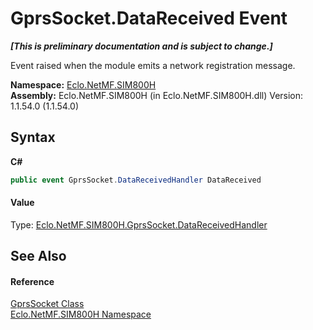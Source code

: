 # GprsSocket.DataReceived Event
 _**\[This is preliminary documentation and is subject to change.\]**_

Event raised when the module emits a network registration message.

**Namespace:**&nbsp;<a href="N_Eclo_NetMF_SIM800H">Eclo.NetMF.SIM800H</a><br />**Assembly:**&nbsp;Eclo.NetMF.SIM800H (in Eclo.NetMF.SIM800H.dll) Version: 1.1.54.0 (1.1.54.0)

## Syntax

**C#**<br />
``` C#
public event GprsSocket.DataReceivedHandler DataReceived
```


#### Value
Type: <a href="T_Eclo_NetMF_SIM800H_GprsSocket_DataReceivedHandler">Eclo.NetMF.SIM800H.GprsSocket.DataReceivedHandler</a>

## See Also


#### Reference
<a href="T_Eclo_NetMF_SIM800H_GprsSocket">GprsSocket Class</a><br /><a href="N_Eclo_NetMF_SIM800H">Eclo.NetMF.SIM800H Namespace</a><br />